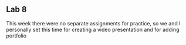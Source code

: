 ## Lab 8
This week there were no separate assignments for practice, so we and I personally set this time for creating a video presentation and for adding portfolio